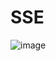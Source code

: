 # SSE

![image](https://github.com/udayk01/SSE/assets/52235763/c289292c-d19c-43ee-9ff2-407337b0cc32)
